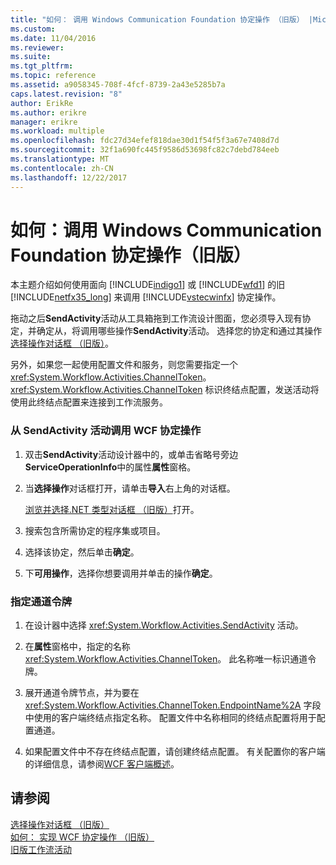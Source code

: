 ```yaml
---
title: "如何： 调用 Windows Communication Foundation 协定操作 （旧版） |Microsoft 文档"
ms.custom: 
ms.date: 11/04/2016
ms.reviewer: 
ms.suite: 
ms.tgt_pltfrm: 
ms.topic: reference
ms.assetid: a9058345-708f-4fcf-8739-2a43e5285b7a
caps.latest.revision: "8"
author: ErikRe
ms.author: erikre
manager: erikre
ms.workload: multiple
ms.openlocfilehash: fdc27d34efef818dae30d1f54f5f3a67e7408d7d
ms.sourcegitcommit: 32f1a690fc445f9586d53698fc82c7debd784eeb
ms.translationtype: MT
ms.contentlocale: zh-CN
ms.lasthandoff: 12/22/2017
---
```

# <a name="how-to-invoke-a-windows-communication-foundation-contract-operation-legacy"></a>如何：调用 Windows Communication Foundation 协定操作（旧版）
本主题介绍如何使用面向 [!INCLUDE[indigo1](../workflow-designer/includes/indigo1_md.md)] 或 [!INCLUDE[wfd1](../workflow-designer/includes/wfd1_md.md)] 的旧 [!INCLUDE[netfx35_long](../workflow-designer/includes/netfx35_long_md.md)] 来调用 [!INCLUDE[vstecwinfx](../workflow-designer/includes/vstecwinfx_md.md)] 协定操作。  
  
 拖动之后**SendActivity**活动从工具箱拖到工作流设计图面，您必须导入现有协定，并确定从，将调用哪些操作**SendActivity**活动。 选择您的协定和通过其操作[选择操作对话框 （旧版）](../workflow-designer/choose-operation-dialog-box-legacy.md)。  
  
 另外，如果您一起使用配置文件和服务，则您需要指定一个 <xref:System.Workflow.Activities.ChannelToken>。 <xref:System.Workflow.Activities.ChannelToken> 标识终结点配置，发送活动将使用此终结点配置来连接到工作流服务。  
  
### <a name="to-invoke-a-wcf-contract-operation-from-a-sendactivity-activity"></a>从 SendActivity 活动调用 WCF 协定操作  
  
1.  双击**SendActivity**活动设计器中的，或单击省略号旁边**ServiceOperationInfo**中的属性**属性**窗格。  
  
2.  当**选择操作**对话框打开，请单击**导入**右上角的对话框。  
  
     [浏览并选择.NET 类型对话框 （旧版）](../workflow-designer/browse-and-select-a-dotnet-type-dialog-box-legacy.md)打开。  
  
3.  搜索包含所需协定的程序集或项目。  
  
4.  选择该协定，然后单击**确定**。  
  
5.  下**可用操作**，选择你想要调用并单击的操作**确定**。  
  
### <a name="to-specify-a-channel-token"></a>指定通道令牌  
  
1.  在设计器中选择 <xref:System.Workflow.Activities.SendActivity> 活动。  
  
2.  在**属性**窗格中，指定的名称<xref:System.Workflow.Activities.ChannelToken>。 此名称唯一标识通道令牌。  
  
3.  展开通道令牌节点，并为要在 <xref:System.Workflow.Activities.ChannelToken.EndpointName%2A> 字段中使用的客户端终结点指定名称。 配置文件中名称相同的终结点配置将用于配置通道。  
  
4.  如果配置文件中不存在终结点配置，请创建终结点配置。 有关配置你的客户端的详细信息，请参阅[WCF 客户端概述](/dotnet/framework/wcf/wcf-client-overview)。  
  
## <a name="see-also"></a>请参阅  
 [选择操作对话框 （旧版）](../workflow-designer/choose-operation-dialog-box-legacy.md)   
 [如何： 实现 WCF 协定操作 （旧版）](../workflow-designer/how-to-implement-a-windows-communication-foundation-contract-operation-legacy.md)   
 [旧版工作流活动](../workflow-designer/legacy-workflow-activities.md)